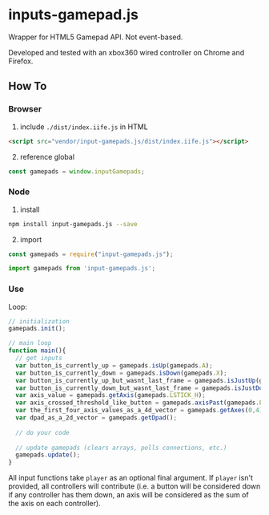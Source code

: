 # inputs-gamepad.js
Wrapper for HTML5 Gamepad API. Not event-based.

Developed and tested with an xbox360 wired controller on Chrome and Firefox.

## How To

### Browser

1. include `./dist/index.iife.js` in HTML

```html
<script src="vendor/input-gamepads.js/dist/index.iife.js"></script>
```

2. reference global

```js
const gamepads = window.inputGamepads;
```

### Node

1. install

```sh
npm install input-gamepads.js --save
```

2. import

```js
const gamepads = require("input-gamepads.js");
```

```js
import gamepads from 'input-gamepads.js';
```

### Use

Loop:

```js
// initialization
gamepads.init();

// main loop
function main(){
  // get inputs
  var button_is_currently_up = gamepads.isUp(gamepads.A);
  var button_is_currently_down = gamepads.isDown(gamepads.X);
  var button_is_currently_up_but_wasnt_last_frame = gamepads.isJustUp(gamepads.B);
  var button_is_currently_down_but_wasnt_last_frame = gamepads.isJustDown(gamepads.Y);
  var axis_value = gamepads.getAxis(gamepads.LSTICK_H);
  var axis_crossed_threshold_like_button = gamepads.axisPast(gamepads.LSTICK_H, 0.5, 1);
  var the_first_four_axis_values_as_a_4d_vector = gamepads.getAxes(0,4);
  var dpad_as_a_2d_vector = gamepads.getDpad();
  
  // do your code
  
  // update gamepads (clears arrays, polls connections, etc.)
  gamepads.update();
}
```

All input functions take `player` as an optional final argument. If `player` isn't provided, all controllers will contribute (i.e. a button will be considered down if any controller has them down, an axis will be considered as the sum of the axis on each controller).
